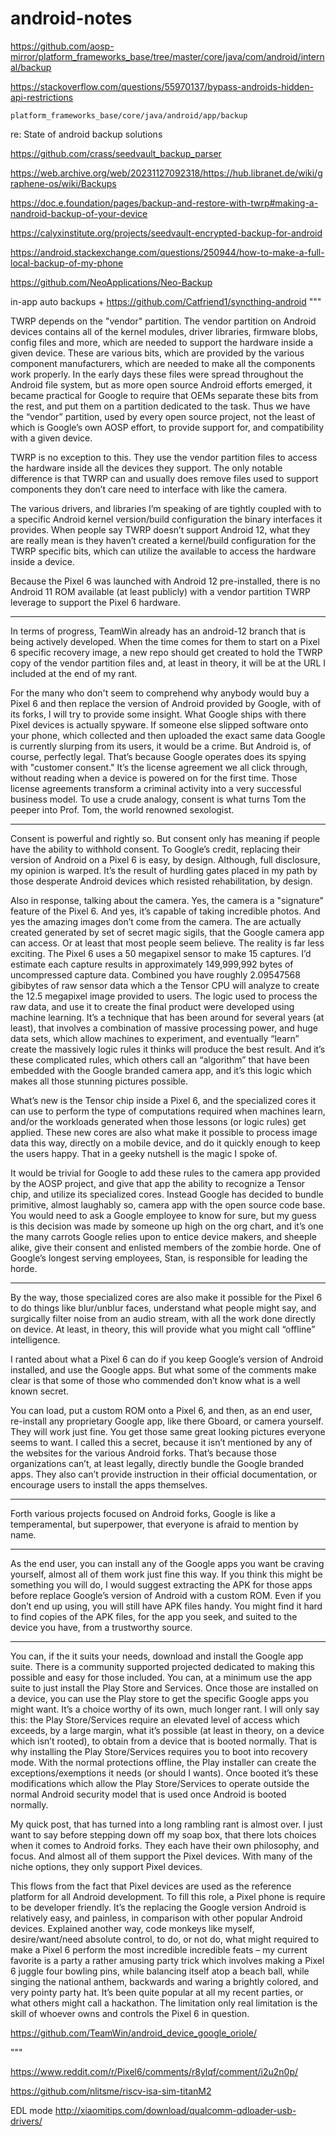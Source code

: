 # android-notes
https://github.com/aosp-mirror/platform_frameworks_base/tree/master/core/java/com/android/internal/backup


https://stackoverflow.com/questions/55970137/bypass-androids-hidden-api-restrictions

`platform_frameworks_base/core/java/android/app/backup`

re: State of android backup solutions

https://github.com/crass/seedvault_backup_parser

https://web.archive.org/web/20231127092318/https://hub.libranet.de/wiki/graphene-os/wiki/Backups

https://doc.e.foundation/pages/backup-and-restore-with-twrp#making-a-nandroid-backup-of-your-device

https://calyxinstitute.org/projects/seedvault-encrypted-backup-for-android

https://android.stackexchange.com/questions/250944/how-to-make-a-full-local-backup-of-my-phone

https://github.com/NeoApplications/Neo-Backup

in-app auto backups + https://github.com/Catfriend1/syncthing-android
"""

TWRP depends on the "vendor" partition. The vendor partition on Android devices contains all of the kernel modules, driver libraries, firmware blobs, config files and more, which are needed to support the hardware inside a given device. These are various bits, which are provided by the various component manufacturers, which are needed to make all the components work properly. In the early days these files were spread throughout the Android file system, but as more open source Android efforts emerged, it became practical for Google to require that OEMs separate these bits from the rest, and put them on a partition dedicated to the task. Thus we have the “vendor” partition, used by every open source project, not the least of which is Google’s own AOSP effort, to provide support for, and compatibility with a given device.

TWRP is no exception to this. They use the vendor partition files to access the hardware inside all the devices they support. The only notable difference is that TWRP can and usually does remove files used to support components they don’t care need to interface with like the camera.

The various drivers, and libraries I’m speaking of are tightly coupled with to a specific Android kernel version/build configuration the binary interfaces it provides. When people say TWRP doesn’t support Android 12, what they are really mean is they haven’t created a kernel/build configuration for the TWRP specific bits, which can utilize the available to access the hardware inside a device.

Because the Pixel 6 was launched with Android 12 pre-installed, there is no Android 11 ROM available (at least publicly) with a vendor partition TWRP leverage to support the Pixel 6 hardware.

----

In terms of progress, TeamWin already has an android-12 branch that is being actively developed. When the time comes for them to start on a Pixel 6 specific recovery image, a new repo should get created to hold the TWRP copy of the vendor partition files and, at least in theory, it will be at the URL I included at the end of my rant.

For the many who don't seem to comprehend why anybody would buy a Pixel 6 and then replace the version of Android provided by Google, with of its forks, I will try to provide some insight. What Google ships with there Pixel devices is actually spyware. If someone else slipped software onto your phone, which collected and then uploaded the exact same data Google is currently slurping from its users, it would be a crime. But Android is, of course, perfectly legal. That’s because Google operates does its spying with "customer consent." It’s the license agreement we all click through, without reading when a device is powered on for the first time. Those license agreements transform a criminal activity into a very successful business model. To use a crude analogy, consent is what turns Tom the peeper into Prof. Tom, the world renowned sexologist.

----

Consent is powerful and rightly so. But consent only has meaning if people have the ability to withhold consent. To Google’s credit, replacing their version of Android on a Pixel 6 is easy, by design. Although, full disclosure, my opinion is warped. It’s the result of hurdling gates placed in my path by those desperate Android devices which resisted rehabilitation, by design.

Also in response, talking about the camera. Yes, the camera is a "signature" feature of the Pixel 6. And yes, it’s capable of taking incredible photos. And yes the amazing images don’t come from the camera. The are actually created generated by set of secret magic sigils, that the Google camera app can access. Or at least that most people seem believe. The reality is far less exciting. The Pixel 6 uses a 50 megapixel sensor to make 15 captures. I’d estimate each capture results in approximately 149,999,992 bytes of uncompressed capture data. Combined you have roughly 2.09547568 gibibytes of raw sensor data which a the Tensor CPU will analyze to create the 12.5 megapixel image provided to users. The logic used to process the raw data, and use it to create the final product were developed using machine learning. It’s a technique that has been around for several years (at least), that involves a combination of massive processing power, and huge data sets, which allow machines to experiment, and eventually “learn” create the massively logic rules it thinks will produce the best result. And it’s these complicated rules, which others call an “algorithm” that have been embedded with the Google branded camera app, and it’s this logic which makes all those stunning pictures possible.

What’s new is the Tensor chip inside a Pixel 6, and the specialized cores it can use to perform the type of computations required when machines learn, and/or the workloads generated when those lessons (or logic rules) get applied. These new cores are also what make it possible to process image data this way, directly on a mobile device, and do it quickly enough to keep the users happy. That in a geeky nutshell is the magic I spoke of.

It would be trivial for Google to add these rules to the camera app provided by the AOSP project, and give that app the ability to recognize a Tensor chip, and utilize its specialized cores. Instead Google has decided to bundle primitive, almost laughably so, camera app with the open source code base. You would need to ask a Google employee to know for sure, but my guess is this decision was made by someone up high on the org chart, and it’s one the many carrots Google relies upon to entice device makers, and sheeple alike, give their consent and enlisted members of the zombie horde. One of Google’s longest serving employees, Stan, is responsible for leading the horde.

----

By the way, those specialized cores are also make it possible for the Pixel 6 to do things like blur/unblur faces, understand what people might say, and surgically filter noise from an audio stream, with all the work done directly on device. At least, in theory, this will provide what you might call “offline” intelligence.

I ranted about what a Pixel 6 can do if you keep Google’s version of Android installed, and use the Google apps. But what some of the comments make clear is that some of those who commended don’t know what is a well known secret.

You can load, put a custom ROM onto a Pixel 6, and then, as an end user, re-install any proprietary Google app, like there Gboard, or camera yourself. They will work just fine. You get those same great looking pictures everyone seems to want. I called this a secret, because it isn’t mentioned by any of the websites for the various Android forks. That’s because those organizations can’t, at least legally, directly bundle the Google branded apps. They also can’t provide instruction in their official documentation, or encourage users to install the apps themselves.

----

Forth various projects focused on Android forks, Google is like a temperamental, but superpower, that everyone is afraid to mention by name.

----

As the end user, you can install any of the Google apps you want be craving yourself, almost all of them work just fine this way. If you think this might be something you will do, I would suggest extracting the APK for those apps before replace Google’s version of Android with a custom ROM. Even if you don’t end up using, you will still have APK files handy. You might find it hard to find copies of the APK files, for the app you seek, and suited to the device you have, from a trustworthy source.

----

You can, if the it suits your needs, download and install the Google app suite. There is a community supported projected dedicated to making this possible and easy for those included. You can, at a minimum use the app suite to just install the Play Store and Services. Once those are installed on a device, you can use the Play store to get the specific Google apps you might want. It’s a choice worthy of its own, much longer rant. I will only say this: the Play Store/Services require an elevated level of access which exceeds, by a large margin, what it’s possible (at least in theory, on a device which isn’t rooted), to obtain from a device that is booted normally. That is why installing the Play Store/Services requires you to boot into recovery mode. With the normal protections offline, the Play installer can create the exceptions/exemptions it needs (or should I wants). Once booted it’s these modifications which allow the Play Store/Services to operate outside the normal Android security model that is used once Android is booted normally.

My quick post, that has turned into a long rambling rant is almost over. I just want to say before stepping down off my soap box, that there lots choices when it comes to Android forks. They each have their own philosophy, and focus. And almost all of them support the Pixel devices. With many of the niche options, they only support Pixel devices.

This flows from the fact that Pixel devices are used as the reference platform for all Android development. To fill this role, a Pixel phone is require to be developer friendly. It’s the replacing the Google version Android is relatively easy, and painless, in comparison with other popular Android devices. Explained another way, code monkeys like myself, desire/want/need absolute control, to do, or not do, what might required to make a Pixel 6 perform the most incredible incredible feats – my current favorite is a party a rather amusing party trick which involves making a Pixel 6 juggle four bowling pins, while balancing itself atop a beach ball, while singing the national anthem, backwards and waring a brightly colored, and very pointy party hat. It’s been quite popular at all my recent parties, or what others might call a hackathon. The limitation only real limitation is the skill of whoever owns and controls the Pixel 6 in question.

https://github.com/TeamWin/android_device_google_oriole/

"""

https://www.reddit.com/r/Pixel6/comments/r8ylqf/comment/i2u2n0p/

https://github.com/nlitsme/riscv-isa-sim-titanM2

EDL mode http://xiaomitips.com/download/qualcomm-qdloader-usb-drivers/
